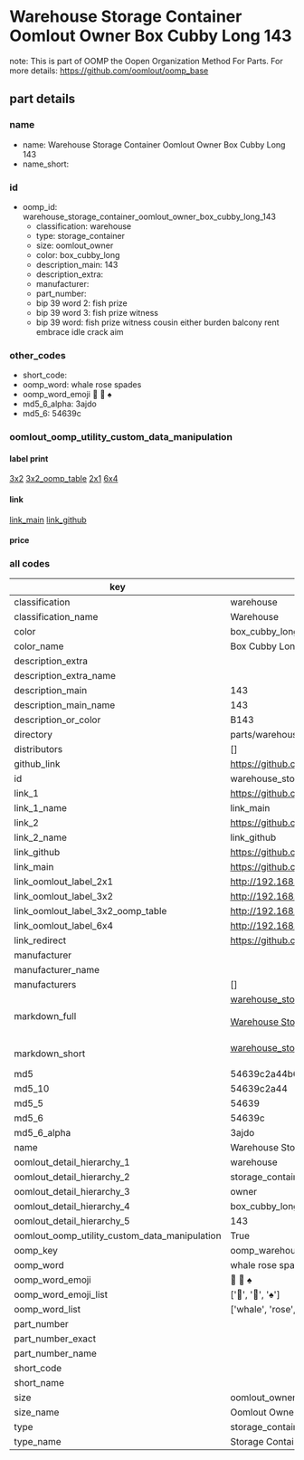 # Warehouse Storage Container Oomlout Owner Box Cubby Long 143  

note: This is part of OOMP the Oopen Organization Method For Parts. For more details: https://github.com/oomlout/oomp_base

##  part details
  







### name
* name: Warehouse Storage Container Oomlout Owner Box Cubby Long 143
* name_short: 
### id
* oomp_id: warehouse_storage_container_oomlout_owner_box_cubby_long_143
  * classification: warehouse
  * type: storage_container
  * size: oomlout_owner
  * color: box_cubby_long
  * description_main: 143
  * description_extra: 
  * manufacturer: 
  * part_number: 
  * bip 39 word 2: fish prize
  * bip 39 word 3: fish prize witness
  * bip 39 word: fish prize witness cousin either burden balcony rent embrace idle crack aim

### other_codes
* short_code: 
* oomp_word: whale rose spades
* oomp_word_emoji :whale: :rose: :spades:
* md5_6_alpha: 3ajdo
* md5_6: 54639c






### oomlout_oomp_utility_custom_data_manipulation
#### label print
[3x2](http://192.168.1.245:1112/?label=oomp%203ajdo)
[3x2_oomp_table](http://192.168.1.108:1112/?label=oomp%203ajdo)
[2x1](http://192.168.1.242:1112/?label=oomp%203ajdo)
[6x4](http://192.168.1.55:1112/?label=oomp%203ajdo)    

#### link

[link_main](https://github.com/oomlout/oomlout_oomp_version_1_messy/tree/main/parts/warehouse_storage_container_oomlout_owner_box_cubby_long_143) [link_github](https://github.com/oomlout/oomlout_oomp_version_1_messy/tree/main/parts/warehouse_storage_container_oomlout_owner_box_cubby_long_143)                             

#### price







### all codes 
| key | value |  
| --- | --- |  
| classification | warehouse |  
| classification_name | Warehouse |  
| color | box_cubby_long |  
| color_name | Box Cubby Long |  
| description_extra |  |  
| description_extra_name |  |  
| description_main | 143 |  
| description_main_name | 143 |  
| description_or_color | B143 |  
| directory | parts/warehouse_storage_container_oomlout_owner_box_cubby_long_143 |  
| distributors | [] |  
| github_link | https://github.com/oomlout/oomlout_oomp_part_src/tree/main/parts/warehouse_storage_container_oomlout_owner_box_cubby_long_143 |  
| id | warehouse_storage_container_oomlout_owner_box_cubby_long_143 |  
| link_1 | https://github.com/oomlout/oomlout_oomp_version_1_messy/tree/main/parts/warehouse_storage_container_oomlout_owner_box_cubby_long_143 |  
| link_1_name | link_main |  
| link_2 | https://github.com/oomlout/oomlout_oomp_version_1_messy/tree/main/parts/warehouse_storage_container_oomlout_owner_box_cubby_long_143 |  
| link_2_name | link_github |  
| link_github | https://github.com/oomlout/oomlout_oomp_version_1_messy/tree/main/parts/warehouse_storage_container_oomlout_owner_box_cubby_long_143 |  
| link_main | https://github.com/oomlout/oomlout_oomp_version_1_messy/tree/main/parts/warehouse_storage_container_oomlout_owner_box_cubby_long_143 |  
| link_oomlout_label_2x1 | http://192.168.1.242:1112/?label=oomp%203ajdo |  
| link_oomlout_label_3x2 | http://192.168.1.245:1112/?label=oomp%203ajdo |  
| link_oomlout_label_3x2_oomp_table | http://192.168.1.108:1112/?label=oomp%203ajdo |  
| link_oomlout_label_6x4 | http://192.168.1.55:1112/?label=oomp%203ajdo |  
| link_redirect | https://github.com/oomlout/oomlout_oomp_version_1_messy/tree/main/parts/warehouse_storage_container_oomlout_owner_box_cubby_long_143 |  
| manufacturer |  |  
| manufacturer_name |  |  
| manufacturers | [] |  
| markdown_full | [warehouse_storage_container_oomlout_owner_box_cubby_long_143](none)<br>[](none)<br>[Warehouse Storage Container Oomlout Owner Box Cubby Long 143](none)<br><br> |  
| markdown_short | [warehouse_storage_container_oomlout_owner_box_cubby_long_143](none)<br><br> |  
| md5 | 54639c2a44b642387a238317f96ad2bd |  
| md5_10 | 54639c2a44 |  
| md5_5 | 54639 |  
| md5_6 | 54639c |  
| md5_6_alpha | 3ajdo |  
| name | Warehouse Storage Container Oomlout Owner Box Cubby Long 143 |  
| oomlout_detail_hierarchy_1 | warehouse |  
| oomlout_detail_hierarchy_2 | storage_container |  
| oomlout_detail_hierarchy_3 | owner |  
| oomlout_detail_hierarchy_4 | box_cubby_long |  
| oomlout_detail_hierarchy_5 | 143 |  
| oomlout_oomp_utility_custom_data_manipulation | True |  
| oomp_key | oomp_warehouse_storage_container_oomlout_owner_box_cubby_long_143 |  
| oomp_word | whale rose spades |  
| oomp_word_emoji | :whale: :rose: :spades: |  
| oomp_word_emoji_list | [':whale:', ':rose:', ':spades:'] |  
| oomp_word_list | ['whale', 'rose', 'spades'] |  
| part_number |  |  
| part_number_exact |  |  
| part_number_name |  |  
| short_code |  |  
| short_name |  |  
| size | oomlout_owner |  
| size_name | Oomlout Owner |  
| type | storage_container |  
| type_name | Storage Container |  
